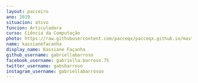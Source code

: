 ```yaml
---
layout: pacceiro
ano: 2019
situacion: ativo
funcion: Articuladora
curso: Ciência da Computação
photo: https://raw.githubusercontent.com/pacceqx/pacceqx.github.io/master/assets/pic/bolsistas/pacce (13).png
name: kassianefacanha
display_name: Kassiane Façanha
github_username: gabriellabarroso
facebook_username: gabriella.barroso.75
twitter_username: gabsbarroso
instagram_username: gabriellabarrosoo
---
```


